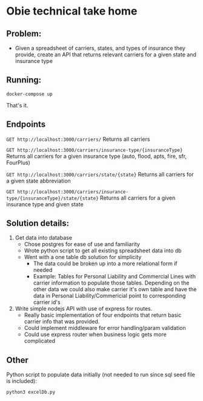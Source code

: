 # Obie technical take home
## Problem:
- Given a spreadsheet of carriers, states, and types of insurance they provide, create an API that returns relevant carriers for a given state and insurance type

## Running:
`docker-compose up`

That's it.

## Endpoints
`GET http://localhost:3000/carriers/`
Returns all carriers

`GET http://localhost:3000/carriers/insurance-type/{insuranceType}`
Returns all carriers for a given insurance type (auto, flood, apts, fire, sfr, FourPlus)

`GET http://localhost:3000/carriers/state/{state}`
Returns all carriers for a given state abbreviation


`GET http://localhost:3000/carriers/insurance-type/{insuranceType}/state/{state}`
Returns all carriers for a given insurance type and given state



## Solution details:

1. Get data into database
    - Chose postgres for ease of use and familiarity
    - Wrote python script to get all existing spreadsheet data into db
    - Went with a one table db solution for simplicity
        - The data could be broken up into a more relational form if needed
        - Example: Tables for Personal Liability and Commercial Lines with carrier information to populate those tables. Depending on the other data we could also make carrier it's own table and have the data in Personal Liability/Commericial point to corresponding carrier id's
2. Write simple nodejs API with use of express for routes.
    - Really basic implementation of four endpoints that return basic carrier info that was provided.
    - Could implement middleware for error handling/param validation
    - Could use express router when business logic gets more complicated 


## Other
Python script to populate data initially (not needed to run since sql seed file is included):

`python3 excelDb.py`